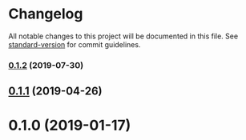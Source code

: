 # Changelog

All notable changes to this project will be documented in this file. See [standard-version](https://github.com/conventional-changelog/standard-version) for commit guidelines.

### [0.1.2](https://github.com/nuxt-community/html-minifier-module/compare/v0.1.1...v0.1.2) (2019-07-30)

## [0.1.1](https://github.com/nuxt-community/html-minifier-module/compare/v0.1.0...v0.1.1) (2019-04-26)



<a name="0.1.0"></a>
# 0.1.0 (2019-01-17)
